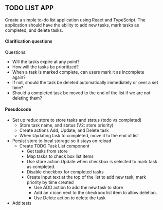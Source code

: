 ## TODO LIST APP

Create a simple to-do list application using React and TypeScript. The application should have the ability to add new tasks, mark tasks as completed, and delete tasks.

#### Clarification questions

Questions:

- Will the tasks expire at any point?
- How will the tasks be prioritized?
- When a task is marked complete, can users mark it as incomplete again?
- If not, should the task be deleted automatically immediately or over a set time?
- Should a completed task be moved to the end of the list if we are not deleting them?

#### Pseudocode

- Set up redux store to store tasks and status (todo vs completed)
  - Store task name, and status (V2: store priority)
  - Create actions Add, Update, and Delete task
  - When Updating task to completed, move it to the end of list
- Persist store to local storage so it stays on reload
  - Create TODO Task List component
    - Get tasks from store
    - Map tasks to check box list items
    - Use store action Update when checkbox is selected to mark task as completed.
    - Disable checkbox for completed tasks
    - Create input text at the top of the list to add new task, mark priority by time created
      - Use ADD action to add the new task to store
      - Add an x icon next to the checkbox list item to allow deletion.
      - Use Delete action to delete the task
- Add tests
